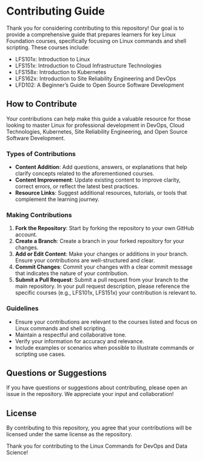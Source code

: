 # Contributing Guide

Thank you for considering contributing to this repository! Our goal is to provide a comprehensive guide that prepares learners for key Linux Foundation courses,
specifically focusing on Linux commands and shell scripting.
These courses include:

- LFS101x: Introduction to Linux
- LFS151x: Introduction to Cloud Infrastructure Technologies
- LFS158x: Introduction to Kubernetes
- LFS162x: Introduction to Site Reliability Engineering and DevOps
- LFD102: A Beginner’s Guide to Open Source Software Development

## How to Contribute

Your contributions can help make this guide a valuable resource for those looking to master Linux for professional development in DevOps, Cloud Technologies, Kubernetes, Site Reliability Engineering, and Open Source Software Development.

### Types of Contributions

- **Content Addition**: Add questions, answers, or explanations that help clarify concepts related to the aforementioned courses.
- **Content Improvement**: Update existing content to improve clarity, correct errors, or reflect the latest best practices.
- **Resource Links**: Suggest additional resources, tutorials, or tools that complement the learning journey.

### Making Contributions

1. **Fork the Repository**: Start by forking the repository to your own GitHub account.
2. **Create a Branch**: Create a branch in your forked repository for your changes.
3. **Add or Edit Content**: Make your changes or additions in your branch. Ensure your contributions are well-structured and clear.
4. **Commit Changes**: Commit your changes with a clear commit message that indicates the nature of your contribution.
5. **Submit a Pull Request**: Submit a pull request from your branch to the main repository. In your pull request description, please reference the specific courses (e.g., LFS101x, LFS151x) your contribution is relevant to.

### Guidelines

- Ensure your contributions are relevant to the courses listed and focus on Linux commands and shell scripting.
- Maintain a respectful and collaborative tone.
- Verify your information for accuracy and relevance.
- Include examples or scenarios when possible to illustrate commands or scripting use cases.

## Questions or Suggestions

If you have questions or suggestions about contributing, please open an issue in the repository. We appreciate your input and collaboration!

## License

By contributing to this repository, you agree that your contributions will be licensed under the same license as the repository.

Thank you for contributing to the Linux Commands for DevOps and Data Science!
